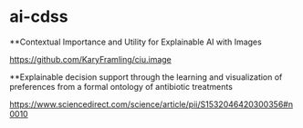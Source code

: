 # ai-cdss

**Contextual Importance and Utility for Explainable AI with Images

https://github.com/KaryFramling/ciu.image

**Explainable decision support through the learning and visualization of preferences from a formal ontology of antibiotic treatments

[https://www.sciencedirect.com/science/article/pii/S1532046420300356#n0010
](https://www.mdpi.com/2504-4990/3/3/37/htm) 
